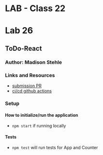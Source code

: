 # LAB - Class 22
# Lab 26
## ToDo-React

### Author: Madison Stehle

### Links and Resources

- [submission PR](https://github.com/madisonstehle/ToDo-React/pull/1)
- [ci/cd github actions](https://github.com/madisonstehle/ToDo-React/actions)


### Setup

#### How to initialize/run the application

- `npm start` if running locally

#### Tests

- `npm test` will run tests for App and Counter

